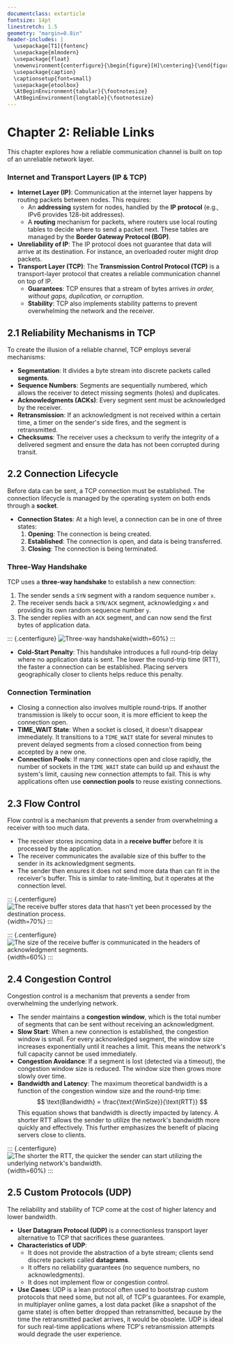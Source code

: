 ```yaml
---
documentclass: extarticle
fontsize: 14pt
linestretch: 1.5
geometry: "margin=0.8in"
header-includes: |
  \usepackage[T1]{fontenc}
  \usepackage{mlmodern}
  \usepackage{float}
  \newenvironment{centerfigure}{\begin{figure}[H]\centering}{\end{figure}}
  \usepackage{caption}
  \captionsetup{font=small}
  \usepackage{etoolbox}
  \AtBeginEnvironment{tabular}{\footnotesize}
  \AtBeginEnvironment{longtable}{\footnotesize}
---
```


# Chapter 2: Reliable Links

This chapter explores how a reliable communication channel is built on top of an unreliable network layer.

### Internet and Transport Layers (IP & TCP)

- **Internet Layer (IP)**: Communication at the internet layer happens by routing packets between nodes. This requires:
  - An **addressing** system for nodes, handled by the **IP protocol** (e.g., IPv6 provides 128-bit addresses).
  - A **routing** mechanism for packets, where routers use local routing tables to decide where to send a packet next. These tables are managed by the **Border Gateway Protocol (BGP)**.
- **Unreliability of IP**: The IP protocol does not guarantee that data will arrive at its destination. For instance, an overloaded router might drop packets.
- **Transport Layer (TCP)**: The **Transmission Control Protocol (TCP)** is a transport-layer protocol that creates a reliable communication channel on top of IP.
  - **Guarantees**: TCP ensures that a stream of bytes arrives _in order, without gaps, duplication, or corruption_.
  - **Stability**: TCP also implements stability patterns to prevent overwhelming the network and the receiver.

## 2.1 Reliability Mechanisms in TCP

To create the illusion of a reliable channel, TCP employs several mechanisms:

- **Segmentation**: It divides a byte stream into discrete packets called **segments**.
- **Sequence Numbers**: Segments are sequentially numbered, which allows the receiver to detect missing segments (holes) and duplicates.
- **Acknowledgments (ACKs)**: Every segment sent must be acknowledged by the receiver.
- **Retransmission**: If an acknowledgment is not received within a certain time, a timer on the sender's side fires, and the segment is retransmitted.
- **Checksums**: The receiver uses a checksum to verify the integrity of a delivered segment and ensure the data has not been corrupted during transit.

## 2.2 Connection Lifecycle

Before data can be sent, a TCP connection must be established. The connection lifecycle is managed by the operating system on both ends through a **socket**.

- **Connection States**: At a high level, a connection can be in one of three states:
  1.  **Opening**: The connection is being created.
  2.  **Established**: The connection is open, and data is being transferred.
  3.  **Closing**: The connection is being terminated.

### Three-Way Handshake

TCP uses a **three-way handshake** to establish a new connection:

1.  The sender sends a `SYN` segment with a random sequence number `x`.
2.  The receiver sends back a `SYN/ACK` segment, acknowledging `x` and providing its own random sequence number `y`.
3.  The sender replies with an `ACK` segment, and can now send the first bytes of application data.

::: {.centerfigure}
![Three-way handshake](2_1.png){width=60%}
:::

- **Cold-Start Penalty**: This handshake introduces a full round-trip delay where no application data is sent. The lower the round-trip time (RTT), the faster a connection can be established. Placing servers geographically closer to clients helps reduce this penalty.

### Connection Termination

- Closing a connection also involves multiple round-trips. If another transmission is likely to occur soon, it is more efficient to keep the connection open.
- **TIME_WAIT State**: When a socket is closed, it doesn't disappear immediately. It transitions to a `TIME_WAIT` state for several minutes to prevent delayed segments from a closed connection from being accepted by a new one.
- **Connection Pools**: If many connections open and close rapidly, the number of sockets in the `TIME_WAIT` state can build up and exhaust the system's limit, causing new connection attempts to fail. This is why applications often use **connection pools** to reuse existing connections.

## 2.3 Flow Control

Flow control is a mechanism that prevents a sender from overwhelming a receiver with too much data.

- The receiver stores incoming data in a **receive buffer** before it is processed by the application.
- The receiver communicates the available size of this buffer to the sender in its acknowledgment segments.
- The sender then ensures it does not send more data than can fit in the receiver's buffer. This is similar to rate-limiting, but it operates at the connection level.

::: {.centerfigure}
![The receive buffer stores data that hasn't yet been processed by the destination process.](2_2.png){width=70%}
:::

::: {.centerfigure}
![The size of the receive buffer is communicated in the headers of acknowledgment segments.](2_3.png){width=60%}
:::

## 2.4 Congestion Control

Congestion control is a mechanism that prevents a sender from overwhelming the underlying network.

- The sender maintains a **congestion window**, which is the total number of segments that can be sent without receiving an acknowledgment.
- **Slow Start**: When a new connection is established, the congestion window is small. For every acknowledged segment, the window size increases exponentially until it reaches a limit. This means the network's full capacity cannot be used immediately.
- **Congestion Avoidance**: If a segment is lost (detected via a timeout), the congestion window size is reduced. The window size then grows more slowly over time.
- **Bandwidth and Latency**: The maximum theoretical bandwidth is a function of the congestion window size and the round-trip time:
  $$
  \text{Bandwidth} = \frac{\text{WinSize}}{\text{RTT}}
  $$
  This equation shows that bandwidth is directly impacted by latency. A shorter RTT allows the sender to utilize the network's bandwidth more quickly and effectively. This further emphasizes the benefit of placing servers close to clients.

::: {.centerfigure}
![The shorter the RTT, the quicker the sender can start utilizing the underlying network's bandwidth.](2_4.png){width=60%}
:::

## 2.5 Custom Protocols (UDP)

The reliability and stability of TCP come at the cost of higher latency and lower bandwidth.

- **User Datagram Protocol (UDP)** is a connectionless transport layer alternative to TCP that sacrifices these guarantees.
- **Characteristics of UDP**:
  - It does not provide the abstraction of a byte stream; clients send discrete packets called **datagrams**.
  - It offers no reliability guarantees (no sequence numbers, no acknowledgments).
  - It does not implement flow or congestion control.
- **Use Cases**: UDP is a lean protocol often used to bootstrap custom protocols that need some, but not all, of TCP's guarantees. For example, in multiplayer online games, a lost data packet (like a snapshot of the game state) is often better dropped than retransmitted, because by the time the retransmitted packet arrives, it would be obsolete. UDP is ideal for such real-time applications where TCP's retransmission attempts would degrade the user experience.
